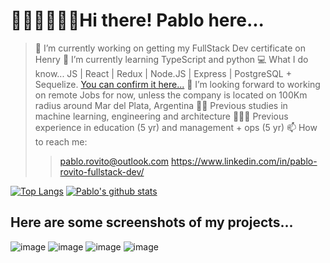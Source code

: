 # 👨‍💻👨‍💻👨‍💻Hi there! Pablo here...

> 🔭 I’m currently working on getting my FullStack Dev certificate on Henry
> 🌱 I’m currently learning TypeScript and python
> 💻 What I do know... JS | React | Redux | Node.JS | Express | PostgreSQL + Sequelize. [You can confirm it here...](https://pi-videogames-main-hazel.vercel.app/)
> 👯 I’m looking forward to working on remote Jobs for now, unless the company is located on 100Km radius around Mar del Plata, Argentina
> 👨‍🎓 Previous studies in machine learning, engineering and architecture
> 👨🏿‍🔧 Previous experience in education (5 yr) and management + ops (5 yr)
> 📫 How to reach me: 
>> pablo.rovito@outlook.com 
>> <a href="https://www.linkedin.com/in/pablo-rovito-fullstack-dev/">https://www.linkedin.com/in/pablo-rovito-fullstack-dev/</a></br>



[![Top Langs](https://github-readme-stats.vercel.app/api/top-langs/?username=Pablo-Rovito)](https://github.com/anuraghazra/github-readme-stats)
[![Pablo's github stats](https://github-readme-stats.vercel.app/api?username=Pablo-Rovito&count_private=true&show_icons=true&theme=radical&hide_rank=false)](https://github.com/anuraghazra/github-readme-stats)</br>



## Here are some screenshots of my projects...

![image](https://user-images.githubusercontent.com/91141985/160293417-6ebc8da2-bc30-43e1-81da-0ef1c42f2dff.png)
![image](https://user-images.githubusercontent.com/91141985/160293353-c94a5d33-d334-4df3-92f4-f3813cf1f37a.png)
![image](https://user-images.githubusercontent.com/91141985/160293336-315bc09b-b1f0-4e4f-a937-591fe4dc6f13.png)
![image](https://user-images.githubusercontent.com/91141985/160293398-4698a66c-ec36-4db6-8d0b-f874c24b7763.png)

